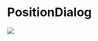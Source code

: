 # PositionDialog
[![](https://jitpack.io/v/hieud1245k/PositionDialog.svg)](https://jitpack.io/#hieud1245k/PositionDialog)
